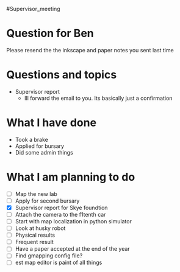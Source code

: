 #Supervisor_meeting
# Question for Ben
Please resend the the inkscape and paper notes you sent last time 

# Questions and topics
- Supervisor report
	- Ill forward the email to you. Its basically just a confirmation
# What I have done
- Took a brake
- Applied for bursary
- Did some admin things

# What I am planning to do
- [ ] Map the new lab
- [ ] Apply for second bursary
- [x] Supervisor report for Skye foundtion
- [ ] Attach the camera to the f1tenth car
- [ ] Start with map localization in python simulator
- [ ] Look at husky robot
- [ ] Physical results
- [ ] Frequent result
- [ ] Have a paper accepted at the end of the year
- [ ] Find gmapping config file?
- [ ] est map editor is paint of all things
